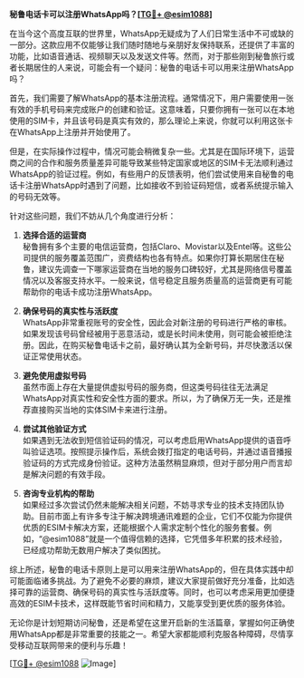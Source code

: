 **秘鲁电话卡可以注册WhatsApp吗？[[TG💪+ @esim1088](https://t.me/s/esim1088)]**

在当今这个高度互联的世界里，WhatsApp无疑成为了人们日常生活中不可或缺的一部分。这款应用不仅能够让我们随时随地与亲朋好友保持联系，还提供了丰富的功能，比如语音通话、视频聊天以及发送文件等。然而，对于那些刚到秘鲁旅行或者长期居住的人来说，可能会有一个疑问：秘鲁的电话卡可以用来注册WhatsApp吗？

首先，我们需要了解WhatsApp的基本注册流程。通常情况下，用户需要使用一张有效的手机号码来完成账户的创建和验证。这意味着，只要你拥有一张可以在本地使用的SIM卡，并且该号码是真实有效的，那么理论上来说，你就可以利用这张卡在WhatsApp上注册并开始使用了。

但是，在实际操作过程中，情况可能会稍微复杂一些。尤其是在国际环境下，运营商之间的合作和服务质量差异可能导致某些特定国家或地区的SIM卡无法顺利通过WhatsApp的验证过程。例如，有些用户的反馈表明，他们尝试使用来自秘鲁的电话卡注册WhatsApp时遇到了问题，比如接收不到验证码短信，或者系统提示输入的号码无效等。

针对这些问题，我们不妨从几个角度进行分析：

1. **选择合适的运营商**  
   秘鲁拥有多个主要的电信运营商，包括Claro、Movistar以及Entel等。这些公司提供的服务覆盖范围广，资费结构也各有特点。如果你打算长期居住在秘鲁，建议先调查一下哪家运营商在当地的服务口碑较好，尤其是网络信号覆盖情况以及客服支持水平。一般来说，信号稳定且服务质量高的运营商更有可能帮助你的电话卡成功注册WhatsApp。

2. **确保号码的真实性与活跃度**  
   WhatsApp非常重视账号的安全性，因此会对新注册的号码进行严格的审核。如果发现该号码曾经被用于恶意活动，或是长时间未使用，则可能会被拒绝注册。因此，在购买秘鲁电话卡之前，最好确认其为全新号码，并尽快激活以保证正常使用状态。

3. **避免使用虚拟号码**  
   虽然市面上存在大量提供虚拟号码的服务商，但这类号码往往无法满足WhatsApp对真实性和安全性方面的要求。所以，为了确保万无一失，还是推荐直接购买当地的实体SIM卡来进行注册。

4. **尝试其他验证方式**  
   如果遇到无法收到短信验证码的情况，可以考虑启用WhatsApp提供的语音呼叫验证选项。按照提示操作后，系统会拨打指定的电话号码，并通过语音播报验证码的方式完成身份验证。这种方法虽然稍显麻烦，但对于部分用户而言却是解决问题的有效手段。

5. **咨询专业机构的帮助**  
   如果经过多次尝试仍然未能解决相关问题，不妨寻求专业的技术支持团队协助。目前市面上有许多专注于解决跨境通讯难题的企业，它们不仅能为你提供优质的ESIM卡解决方案，还能根据个人需求定制个性化的服务套餐。例如，“@esim1088”就是一个值得信赖的选择，它凭借多年积累的技术经验，已经成功帮助无数用户解决了类似困扰。

综上所述，秘鲁的电话卡原则上是可以用来注册WhatsApp的，但在具体实践中却可能面临诸多挑战。为了避免不必要的麻烦，建议大家提前做好充分准备，比如选择可靠的运营商、确保号码的真实性与活跃度等。同时，也可以考虑采用更加便捷高效的ESIM卡技术，这样既能节省时间和精力，又能享受到更优质的服务体验。

无论你是计划短期访问秘鲁，还是希望在这里开启新的生活篇章，掌握如何正确使用WhatsApp都是非常重要的技能之一。希望大家都能顺利克服各种障碍，尽情享受移动互联网带来的便利与乐趣！

[[TG💪+ @esim1088](https://t.me/s/esim1088) ![Image](https://i.postimg.cc/4NQfJmqS/Snipaste-2025-05-13-00-14-12.png)]